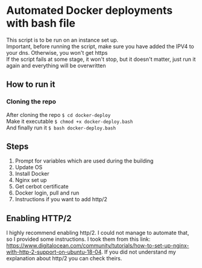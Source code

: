 # Automated Docker deployments with bash file

This script is to be run on an instance set up. <br/>
Important, before running the script, make sure you have added the IPV4 to your dns. Otherwise, you won't get https <br/>
If the script fails at some stage, it won't stop, but it doesn't matter, just run it again and everything will be overwritten 
## How to run it

### Cloning the repo 
After cloning the repo
`$ cd docker-deploy` <br/>
Make it executable
`$ chmod +x docker-deploy.bash`<br/>
And finally run it
`$ bash docker-deploy.bash` <br/>
## Steps

1. Prompt for variables which are used during the building
2. Update OS
3. Install Docker
4. Nginx set up
5. Get cerbot certificate
6. Docker login, pull and run
7. Instructions if you want to add http/2

## Enabling HTTP/2

I highly recommend enabling http/2. I could not manage to automate that, so I provided some instructions.
I took them from this link: https://www.digitalocean.com/community/tutorials/how-to-set-up-nginx-with-http-2-support-on-ubuntu-18-04.
If you did not understand my explanation about http/2 you can check theirs.
